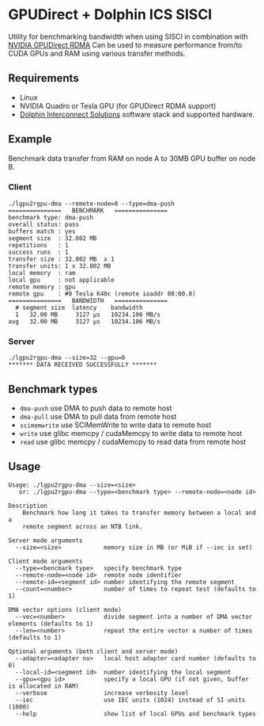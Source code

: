 GPUDirect + Dolphin ICS SISCI
=============================

Utility for benchmarking bandwidth when using SISCI in combination with
[NVIDIA GPUDirect RDMA](https://developer.nvidia.com/gpudirect)
Can be used to measure performance from/to CUDA GPUs and RAM using various
transfer methods.

Requirements
-----------
* Linux
* NVIDIA Quadro or Tesla GPU (for GPUDirect RDMA support)
* [Dolphin Interconnect Solutions](http://dolphinics.com) software stack and
  supported hardware.

Example
--------
Benchmark data transfer from RAM on node A to 30MB GPU buffer on node B.

### Client
```
./lgpu2rgpu-dma --remote-node=8 --type=dma-push
===============   BENCHMARK   ===============
benchmark type: dma-push
overall status: pass
buffers match : yes
segment size  : 32.002 MB 
repetitions   : 1
success runs  : 1
transfer size : 32.002 MB  x 1
transfer units: 1 x 32.002 MB
local memory  : ram
local gpu     : not applicable
remote memory : gpu
remote gpu    : #0 Tesla K40c (remote ioaddr 08:00.0)
===============   BANDWIDTH   ===============
  # segment size  latency    bandwidth        
  1   32.00 MB     3127 µs   10234.106 MB/s 
avg   32.00 MB     3127 µs   10234.106 MB/s 
```

### Server
```
./lgpu2rgpu-dma --size=32 --gpu=0
******* DATA RECEIVED SUCCESSFULLY *******
```

Benchmark types
---------------
* `dma-push`            use DMA to push data to remote host
* `dma-pull`            use DMA to pull data from remote host
* `scimemwrite`         use SCIMemWrite to write data to remote host
* `write`               use glibc memcpy / cudaMemcpy to write data to remote host
* `read`                use glibc memcpy / cudaMemcpy to read data from remote host

Usage
-----
```
Usage: ./lgpu2rgpu-dma --size=<size>
   or: ./lgpu2rgpu-dma --type=<benchmark type> --remote-node=<node id>

Description
    Benchmark how long it takes to transfer memory between a local and a
    remote segment across an NTB link.

Server mode arguments
  --size=<size>            memory size in MB (or MiB if --iec is set)

Client mode arguments
  --type=<bencmark type>   specify benchmark type
  --remote-node=<node id>  remote node identifier
  --remote-id=<segment id> number identifying the remote segment
  --count=<number>         number of times to repeat test (defaults to 1)

DMA vector options (client mode)
  --vec=<number>           divide segment into a number of DMA vector elements (defaults to 1)
  --len=<number>           repeat the entire vector a number of times (defaults to 1)

Optional arguments (both client and server mode)
  --adapter=<adapter no>   local host adapter card number (defaults to 0)
  --local-id=<segment id>  number identifying the local segment
  --gpu=<gpu id>           specify a local GPU (if not given, buffer is allocated in RAM)
  --verbose                increase verbosity level
  --iec                    use IEC units (1024) instead of SI units (1000)
  --help                   show list of local GPUs and benchmark types
```
